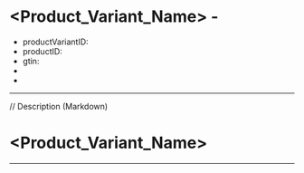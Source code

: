 # <Product_Variant_Name> - <UPC>

* productVariantID:         <UUID>
* productID:                <UUID>
* gtin:                     <UPC>
* [name]:                   <text>
* [description]:            <text>


---
// Description (Markdown)

# <Product_Variant_Name>


---
